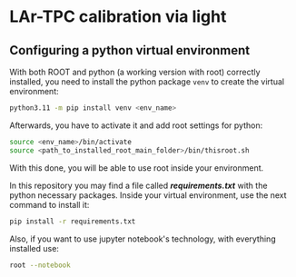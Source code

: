 # LAr-TPC calibration via light

## Configuring a python virtual environment
With both ROOT and python (a working version with root) correctly installed, you need to install the python package `venv` to create the virtual environment: 
```bash
python3.11 -m pip install venv <env_name>
```

Afterwards, you have to activate it and add root settings for python: 
```bash
source <env_name>/bin/activate
source <path_to_installed_root_main_folder>/bin/thisroot.sh
```

With this done, you will be able to use root inside your environment.  

In this repository you may find a file called ***requirements.txt*** with the python necessary packages. Inside your virtual environment, use the next command to install it: 
```bash
pip install -r requirements.txt
``` 

Also, if you want to use jupyter notebook's technology, with everything installed use: 
```bash
root --notebook
```